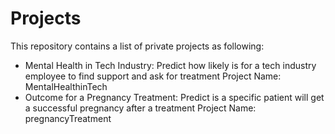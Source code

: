 # Projects
This repository contains a list of private projects as following:
- Mental Health in Tech Industry: Predict how likely is for a tech industry employee to find support and ask for treatment
  Project Name: MentalHealthinTech 
- Outcome for a Pregnancy Treatment: Predict is a specific patient will get a successful pregnancy after a treatment
  Project Name: pregnancyTreatment
  
  
